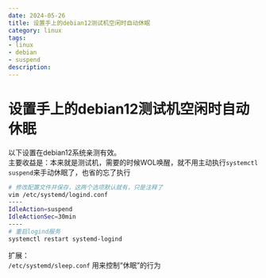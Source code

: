 ```yaml
---
date: 2024-05-26
title: 设置手上的debian12测试机空闲时自动休眠
category: linux
tags:
- linux
- debian
- suspend
description: 
---
```

# 设置手上的debian12测试机空闲时自动休眠
以下设置在debian12系统亲测有效。  
主要收益是：本来就是测试机，需要的时候WOL唤醒，就不用主动执行`systemctl suspend`来手动休眠了，也省的忘了执行
```sh
# 修改配置文件并保存，这两个选项默认就有，只是注释了
vim /etc/systemd/logind.conf
----
IdleAction=suspend
IdleActionSec=30min
----
# 重启logind服务
systemctl restart systemd-logind
```
扩展：  
`/etc/systemd/sleep.conf` 用来控制“休眠”的行为


